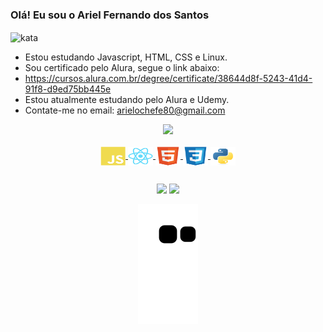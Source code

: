 ### Olá! Eu sou o Ariel Fernando dos Santos
<img align="center" alt="kata" height="100" width="600" src="https://www.codewars.com/users/Ariel%20F%20Santos/badges/large">

 -  Estou estudando Javascript, HTML, CSS e Linux.
 -  Sou certificado pelo Alura, segue o link abaixo:
 -  https://cursos.alura.com.br/degree/certificate/38644d8f-5243-41d4-91f8-d9ed75bb445e
 -  Estou atualmente estudando pelo Alura e Udemy.
 -  Contate-me no email: arielochefe80@gmail.com



<div align='center'>
  <a href="https://github.com/Profacez">
  <img height="180em" src="https://github-readme-stats.vercel.app/api?username=Profacez&show_icons=true&theme=dark&include_all_commits=true&count_private=true"/>
  
<div style="display: inline_block"><br>
  <img align="center" alt="Rafa-Js" height="30" width="40" src="https://raw.githubusercontent.com/devicons/devicon/master/icons/javascript/javascript-plain.svg">
  <img align="center" alt="Rafa-React" height="30" width="40" src="https://raw.githubusercontent.com/devicons/devicon/master/icons/react/react-original.svg">
  <img align="center" alt="Rafa-HTML" height="30" width="40" src="https://raw.githubusercontent.com/devicons/devicon/master/icons/html5/html5-original.svg">
  <img align="center" alt="Rafa-CSS" height="30" width="40" src="https://raw.githubusercontent.com/devicons/devicon/master/icons/css3/css3-original.svg">
  <img align="center" alt="Rafa-Python" height="30" width="40" src="https://raw.githubusercontent.com/devicons/devicon/master/icons/python/python-original.svg">

</div>
  
  ##
 
<div> 
  <a href="https://www.instagram.com/samadhi_ariel/" target="_blank"><img src="https://img.shields.io/badge/-Instagram-%23E4405F?style=for-the-badge&logo=instagram&logoColor=white" target="_blank"></a>
  <a href = "mailto:arielochefe80@gmail.com"><img src="https://img.shields.io/badge/-Gmail-%23333?style=for-the-badge&logo=gmail&logoColor=white" target="_blank"></a>

 
  ![Snake animation](https://github.com/gabrihhh/gabrihhh/blob/output/github-contribution-grid-snake.svg)
 
</div>
